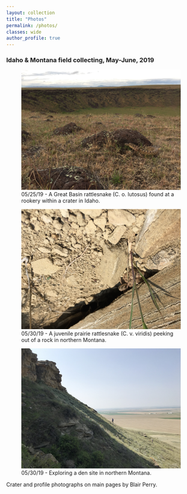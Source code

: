 ```yaml
---
layout: collection
title: "Photos"
permalink: /photos/
classes: wide
author_profile: true
---
```


### Idaho & Montana field collecting, May-June, 2019

<figure>
    <a href="/images/craterlutosus.jpg"><img src="/images/craterlutosus.jpg"></a>
    <figcaption>05/25/19 - A Great Basin rattlesnake (C. o. lutosus) found at a rookery within a crater in Idaho.</figcaption>
</figure>

<figure>
    <a href="/images/westkneeviridis.jpg"><img src="/images/westkneeviridis.jpg"></a>
    <figcaption>05/30/19 - A juvenile prairie rattlesnake (C. v. viridis) peeking out of a rock in northern Montana.</figcaption>
</figure>

<figure>
    <a href="/images/manonhill.jpg"><img src="/images/manonhill.jpg"></a>
    <figcaption>05/30/19 - Exploring a den site in northern Montana.</figcaption>
</figure>

  
  Crater and profile photographs on main pages by Blair Perry.
